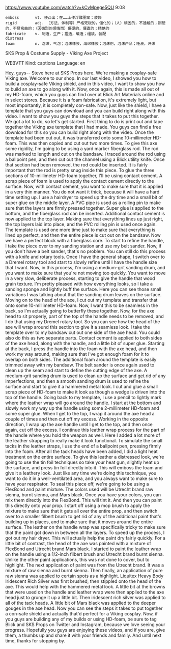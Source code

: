 https://www.youtube.com/watch?v=kCvMpege5QU 
9:08

```
emboss       vt. 使凸出；在……上作浮雕图案；装饰
rigid        adj. （方法、体制等）严格死板的，僵化的；（人）顽固的，不通融的；刚硬的，不易弯曲的；（因强烈的感情而）僵硬的，僵直的；精确的 
fabricate    v. 制造，生产；捏造，编造；组装，装配
distress      
foam         n. 泡沫，气泡；泡沫橡胶，海绵橡胶；泡沫剂，泡沫产品；唾液，汗沫
```

SKS Prop & Costume Supply - Viking Axe Project 

WEBVTT Kind: captions Language: en 

Hey, guys-- Steve here at SKS Props here. We're making a cosplay-safe Viking axe. Welcome to our shop. In our last video, I showed you how to build a cosplay-safe Viking shield, and in this video, I want to show you how to build an axe to go along with it. Now, once again, this is made all out of my HD-foam, which you guys can find over at Blick Art Materials online and in select stores. Because it is a foam fabrication, it's extremely light, but most importantly, it is completely con-safe. Now, just like the shield, I have a template that you guys can download and you can build right along with this video. I want to show you guys the steps that it takes to put this together. We got a lot to do, so let's get started. First thing to do is print out and tape together the Viking axe template that I had made. You guys can find a free download for this so you can build right along with the video. Once the template had been cut out, it was transferred onto some 10-millimeter HD-foam. This was then copied and cut out two more times. To give this axe some rigidity, I'm going to be using a yard marker fiberglass rod. The rod was marked to length and cut on the bandsaw. I traced around the rod using a ballpoint pen, and then cut out the channel using a Blick utility knife. Once that section had been removed, the rod could be inserted. It is fairly important that the rod is pretty snug inside this piece. To glue the three sections of 10-millimeter HD-foam together, I'll be using contact cement. A scrap piece of foam is used to apply the contact cement directly to the surface. Now, with contact cement, you want to make sure that it is applied in a very thin manner. You do not want it thick, because it will have a hard time setting up. I use a hairdryer to speed up the dry time and a small bit of super glue on the middle layer. A PVC pipe is used as a rolling pin to make sure that the layers are firmly pressed together. Super glue is applied to the bottom, and the fiberglass rod can be inserted. Additional contact cement is now applied to the top layer. Making sure that everything lines up just right, the top layers laid into place, and the PVC rolling pin is used once again. The template is used one more time just to make sure that everything is lined up perfect, and then the entire piece is cut out on the bandsaw. Now we have a perfect block with a fiberglass core. To start to refine the handle, I take the piece over to my sanding station and use my belt sander. Now, if you don't have a belt sander, that's no problem. You can still do this process with a knife and rotary tools. Once I have the general shape, I switch over to a Dremel rotary tool and start to slowly refine until I have the handle size that I want. Now, in this process, I'm using a medium-grit sanding drum, and you want to make sure that you're not moving too quickly. You want to move in a very slow, deliberate process, starting to give the handle that wood grain texture. I'm pretty pleased with how everything looks, so I take a sanding sponge and lightly buff the surface. Here you can see those small variations I was talking about that the sanding drum leaves on the surface. Moving on to the head of the axe, I cut out my template and transfer that onto some 10-millimeter HD-foam. Now, I want this to be seamless in the back, so I'm actually going to butterfly these together. Now, for the axe head to sit properly, part of the top of the handle needs to be removed, and I do that using my Dremel rotary tool. So you can see how the head of the axe will wrap around this section to give it a seamless look. I take the template over to my bandsaw cut out one side of the axe head. You could also do this as two separate parts. Contact cement is applied to both sides of the axe head, along with the handle, and a little bit of super glue. Starting at the back, I press the handle into the foam with the axe head, and then work my way around, making sure that I've got enough foam for it to overlap on both sides. The additional foam around the template is easily trimmed away with my bandsaw. The belt sander is once again used to clean up the seam and start to define the cutting edge of the axe. A medium-grit sanding drum is used to clean up the surface and get rid of any imperfections, and then a smooth sanding drum is used to refine the surface and start to give it a hammered metal look. I cut and glue a small scrap piece of HD-foam to make it look as though a wedge is driven into the top of the handle. Going back to my template, I use a pencil to lightly mark where the leather wrap will go around the handle. I start at the bottom and slowly work my way up the handle using some 2-millimeter HD-foam and some super glue. When I get to the top, I wrap it around the axe head a couple of times and then cut off my excess. Working in the opposite direction, I wrap up the axe handle until I get to the top, and then once again, cut off the excess. I continue this leather wrap process for the part of the handle where you hold the weapon as well. Here I added a lot more of the leather strapping to really make it look functional. To simulate the small tacks in the leather straps, I use the end of a ballpoint pen, pressing firmly into the foam. After all the tack heads have been added, I did a light heat treatment on the entire surface. To give this leather a distressed look, we're going to use the tin foil techniques so take your heat gun, slightly heat up the surface, and press tin foil directly into it. This will emboss the foam and give it a leathery look. Just like any time we're doing this technique, you want to do it in a well-ventilated area, and you always want to make sure to have your respirator. To seal this piece off, we're going to be using a FlexBond and paint mixture. The colors used will be Utrecht brand raw sienna, burnt sienna, and Mars black. Once you have your colors, you can mix them directly into the FlexBond. This will tint it. And then you can paint this directly onto your prop. I start off using a mop brush to apply the mixture to make sure that it gets all over the entire prop, and then switch over to a smaller filbert brush to get rid of any of the additional paint that's building up in places, and to make sure that it moves around the entire surface. The leather on the handle wrap was specifically tricky to make sure that the paint got down in between all the layers. To speed up the process, I got out my hair dryer. This will actually help the paint dry fairly quickly. For a little bit of contrast, the head of the axe was painted with a mixture of FlexBond and Utrecht brand Mars black. I started to paint the leather wrap on the handle using a 1/2-inch filbert brush and Utrecht brand burnt sienna. Unlike the other paint applications, this was not done to cover, but to highlight. The next application of paint was from the Utrecht brand. It was a mixture of raw sienna and burnt sienna. Then finally, an application of pure raw sienna was applied to certain spots as a highlight. Liquitex Heavy Body Iridescent Rich Silver was first brushed, then stippled onto the head of the axe. This would help with the hammered metal look. A little bit at the browns that were used on the handle and leather wrap were then applied to the axe head just to grunge it up a little bit. Then iridescent rich silver was applied to all of the tack heads. A little bit of Mars black was applied to the deeper gouges in the axe head. Now you can see the steps it takes to put together a con-safe shield and actually that'd perfect for a Viking cosplay. Now, if you guys are building any of my builds or using HD-foam, be sure to tag Blick and SKS Props on Twitter and Instagram, because we love seeing your progress. Hopefully you guys are enjoying these videos, and if you are, give them, a thumbs up and share it with your friends and family. And until next time, thanks for stopping by.